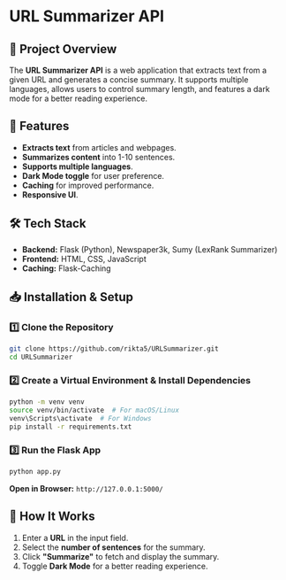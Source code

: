 # URL Summarizer API

## 📌 Project Overview
The **URL Summarizer API** is a web application that extracts text from a given URL and generates a concise summary. It supports multiple languages, allows users to control summary length, and features a dark mode for a better reading experience.

## 🚀 Features
- **Extracts text** from articles and webpages.
- **Summarizes content** into 1-10 sentences.
- **Supports multiple languages**.
- **Dark Mode toggle** for user preference.
- **Caching** for improved performance.
- **Responsive UI**.

## 🛠️ Tech Stack
- **Backend:** Flask (Python), Newspaper3k, Sumy (LexRank Summarizer)
- **Frontend:** HTML, CSS, JavaScript
- **Caching:** Flask-Caching

## 📥 Installation & Setup
### 1️⃣ Clone the Repository
```bash
git clone https://github.com/rikta5/URLSummarizer.git
cd URLSummarizer
```

### 2️⃣ Create a Virtual Environment & Install Dependencies
```bash
python -m venv venv
source venv/bin/activate  # For macOS/Linux
venv\Scripts\activate  # For Windows
pip install -r requirements.txt
```

### 3️⃣ Run the Flask App
```bash
python app.py
```
**Open in Browser:** `http://127.0.0.1:5000/`

## 🔧 How It Works
1. Enter a **URL** in the input field.
2. Select the **number of sentences** for the summary.
3. Click **"Summarize"** to fetch and display the summary.
4. Toggle **Dark Mode** for a better reading experience.

